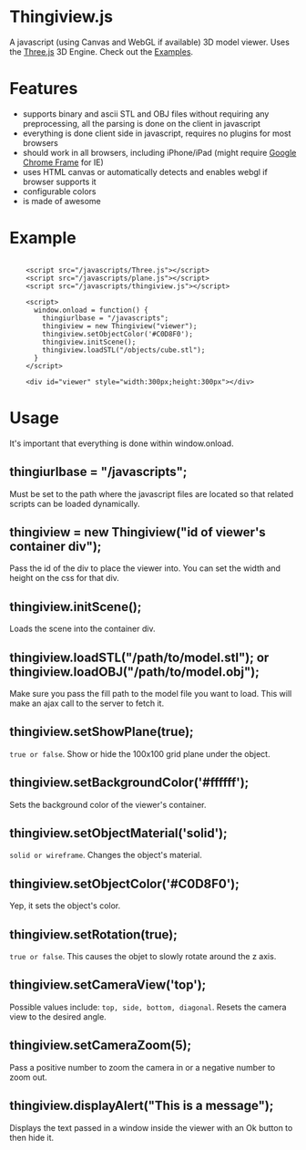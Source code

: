 Thingiview.js
=============

A javascript (using Canvas and WebGL if available) 3D model viewer.  Uses the [Three.js](http://github.com/mrdoob/three.js) 3D Engine.  Check out the [Examples](http://replimat.com/thingiview/examples/).

# Features

* supports binary and ascii STL and OBJ files without requiring any preprocessing, all the parsing is done on the client in javascript
* everything is done client side in javascript, requires no plugins for most browsers
* should work in all browsers, including iPhone/iPad (might require [Google Chrome Frame](http://code.google.com/chrome/chromeframe) for IE)
* uses HTML canvas or automatically detects and enables webgl if browser supports it
* configurable colors
* is made of awesome

# Example

<pre><code>
    &lt;script src="/javascripts/Three.js"&gt;&lt;/script&gt;
    &lt;script src="/javascripts/plane.js"&gt;&lt;/script&gt;
    &lt;script src="/javascripts/thingiview.js"&gt;&lt;/script&gt;

    &lt;script>
      window.onload = function() {
        thingiurlbase = "/javascripts";
        thingiview = new Thingiview("viewer");
        thingiview.setObjectColor('#C0D8F0');
        thingiview.initScene();
        thingiview.loadSTL("/objects/cube.stl");
      }
    &lt;/script&gt;

    &lt;div id="viewer" style="width:300px;height:300px"&gt;&lt;/div&gt;
</code></pre>

# Usage

It's important that everything is done within window.onload.

## thingiurlbase = "/javascripts";

Must be set to the path where the javascript files are located so that related scripts can be loaded dynamically.

## thingiview = new Thingiview("id of viewer's container div");

Pass the id of the div to place the viewer into.  You can set the width and height on the css for that div.

## thingiview.initScene();

Loads the scene into the container div.

## thingiview.loadSTL("/path/to/model.stl"); or thingiview.loadOBJ("/path/to/model.obj");

Make sure you pass the fill path to the model file you want to load.  This will make an ajax call to the server to fetch it.
  
## thingiview.setShowPlane(true);

`true or false`.  Show or hide the 100x100 grid plane under the object.
  
## thingiview.setBackgroundColor('#ffffff');

Sets the background color of the viewer's container.
  
## thingiview.setObjectMaterial('solid');

`solid or wireframe`.  Changes the object's material.
  
## thingiview.setObjectColor('#C0D8F0');
  
Yep, it sets the object's color.
  
## thingiview.setRotation(true);

`true or false`.  This causes the objet to slowly rotate around the z axis.
  
## thingiview.setCameraView('top');

Possible values include: `top, side, bottom, diagonal`.  Resets the camera view to the desired angle.
  
## thingiview.setCameraZoom(5);

Pass a positive number to zoom the camera in or a negative number to zoom out.

## thingiview.displayAlert("This is a message");

Displays the text passed in a window inside the viewer with an Ok button to then hide it.
